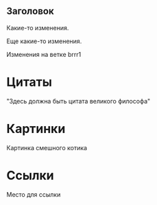 ## Заголовок

Какие-то изменения.

Еще какие-то изменения.

Изменения на ветке brrr1

# Цитаты

"Здесь должна быть цитата великого философа"

# Картинки

Картинка смешного котика

# Ссылки

Место для ссылки